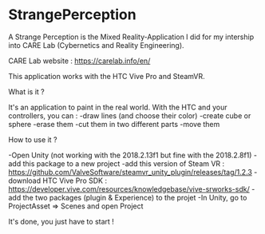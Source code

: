 # StrangePerception

A Strange Perception is the Mixed Reality-Application I did for my intership into CARE Lab (Cybernetics and Reality Engineering).

CARE Lab website : https://carelab.info/en/

This application works with the HTC Vive Pro and SteamVR.

What is it ?

It's an application to paint in the real world. With the HTC and your controllers, you can :
    -draw lines (and choose their color)
    -create cube or sphere
    -erase them
    -cut them in two different parts
    -move them
    
How to use it ?

-Open Unity (not working with the 2018.2.13f1 but fine with the 2018.2.8f1)
-add this package to a new project
-add this version of Steam VR : https://github.com/ValveSoftware/steamvr_unity_plugin/releases/tag/1.2.3
-download HTC Vive Pro SDK : https://developer.vive.com/resources/knowledgebase/vive-srworks-sdk/
-add the two packages (plugin & Experience) to the projet
-In Unity, go to ProjectAsset => Scenes and open Project

It's done, you just have to start !
